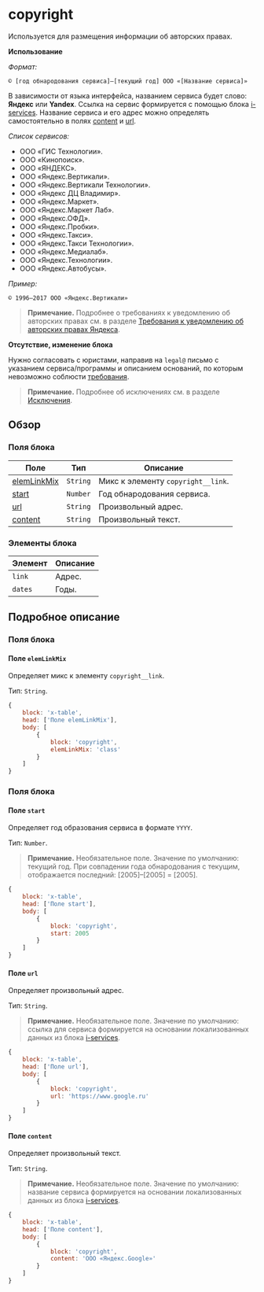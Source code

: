 # copyright

Используется для размещения информации об авторских правах.

**Использование**

*Формат:*

```text
© [год обнародования сервиса]–[текущий год] ООО «[Название сервиса]»
```

В зависимости от языка интерфейса, названием сервиса будет слово: **Яндекс** или **Yandex**. Ссылка на сервис формируется с помощью блока [i-services](../i-services/i-services.ru.md). Название сервиса и его адрес можно определять самостоятельно в полях [content](#field-content) и [url](#field-url).

*Список сервисов:*

* ООО «ГИС Технологии».
* ООО «Кинопоиск».
* ООО «ЯНДЕКС».
* ООО «Яндекс.Вертикали».
* ООО «Яндекс.Вертикали Технологии».
* ООО «Яндекс ДЦ Владимир».
* ООО «Яндекс.Маркет».
* ООО «Яндекс.Маркет Лаб».
* ООО «Яндекс.ОФД».
* ООО «Яндекс.Пробки».
* ООО «Яндекс.Такси».
* ООО «Яндекс.Такси Технологии».
* ООО «Яндекс.Медиалаб».
* ООО «Яндекс.Технологии».
* ООО «Яндекс.Автобусы».

*Пример:*

```text
© 1996–2017 ООО «Яндекс.Вертикали»
```

> **Примечание.** Подробнее о требованиях к уведомлению об авторских правах см. в разделе [Требования к уведомлению об авторских правах Яндекса](https://wiki.yandex-team.ru/legaldep/drafts/eula/cr).

**Отсутствие, изменение блока**

Нужно согласовать с юристами, направив на `legal@` письмо с указанием сервиса/программы и описанием оснований, по которым невозможно соблюсти [требования](https://wiki.yandex-team.ru/legaldep/drafts/eula/cr).

> **Примечание.** Подробнее об исключениях см. в разделе [Исключения](https://wiki.yandex-team.ru/LegalDep/Drafts/EULA/cr/exc).

## Обзор

### Поля блока

| Поле | Тип | Описание |
| ---- | --- | -------- |
| [elemLinkMix](#field-elemlinkmix) | `String` | Микс к элементу `copyright__link`. |
| [start](#field-start) | `Number` | Год обнародования сервиса. |
| [url](#field-url) | `String` | Произвольный адрес. |
| [content](#field-content) | `String` | Произвольный текст. |

### Элементы блока

| Элемент | Описание |
| ------- | -------- |
| `link` | Адрес. |
| `dates` | Годы. |

## Подробное описание

### Поля блока

<a name="field-elemlinkmix"></a>

#### Поле `elemLinkMix`

Определяет микс к элементу `copyright__link`.

Тип: `String`.

```js
{
    block: 'x-table',
    head: ['Поле elemLinkMix'],
    body: [
        {
            block: 'copyright',
            elemLinkMix: 'class'
        }
    ]
}
```

### Поля блока

<a name="field-start"></a>

#### Поле `start`

Определяет год образования сервиса в формате `YYYY`.

Тип: `Number`.

> **Примечание.** Необязательное поле. Значение по умолчанию: текущий год. При совпадении года обнародования с текущим, отображается последний: [2005]–[2005] = [2005].

```js
{
    block: 'x-table',
    head: ['Поле start'],
    body: [
        {
            block: 'copyright',
            start: 2005
        }
    ]
}
```

<a name="field-url"></a>

#### Поле `url`

Определяет произвольный адрес.

Тип: `String`.

> **Примечание.** Необязательное поле. Значение по умолчанию: ссылка для сервиса формируется на основании локализованных данных из блока [i-services](../i-services/i-services.ru.md).

```js
{
    block: 'x-table',
    head: ['Поле url'],
    body: [
        {
            block: 'copyright',
            url: 'https://www.google.ru'
        }
    ]
}
```

<a name="field-content"></a>

#### Поле `content`

Определяет произвольный текст.

Тип: `String`.

> **Примечание.** Необязательное поле. Значение по умолчанию: название сервиса формируется на основании локализованных данных из блока [i-services](../i-services/i-services.ru.md).

```js
{
    block: 'x-table',
    head: ['Поле content'],
    body: [
        {
            block: 'copyright',
            content: 'ООО «Яндекс.Google»'
        }
    ]
}
```
